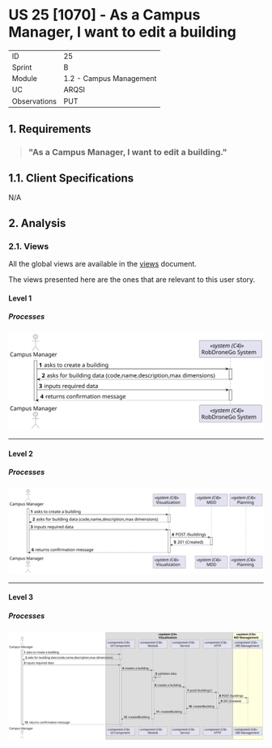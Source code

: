 # US 25 [1070] - As a Campus Manager, I want to edit a building

|              |                         |
| ------------ | ----------------------- |
| ID           | 25                      |
| Sprint       | B                       |
| Module       | 1.2 - Campus Management |
| UC           | ARQSI                   |
| Observations | PUT                     |

## 1. Requirements

> ### "As a Campus Manager, I want to edit a building."

## 1.1. Client Specifications

N/A

## 2. Analysis

### 2.1. Views

All the global views are available in the [views](../../views/readme.md) document.

The views presented here are the ones that are relevant to this user story.

#### Level 1

##### Processes

![Level 1 Processes View](views/level-1/assets/process-view.svg)

---

#### Level 2

##### Processes

![Level 2 Processes View](views/level-2/assets/process-view.svg)

---

#### Level 3

##### Processes

![Level 3 Processes View](views/level-3/assets/process-view.svg)
